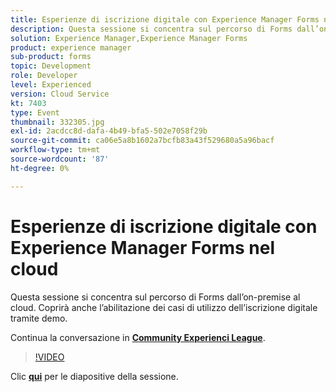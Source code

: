 ```yaml
---
title: Esperienze di iscrizione digitale con Experience Manager Forms nel cloud
description: Questa sessione si concentra sul percorso di Forms dall’on-premise al cloud. Coprirà anche l’abilitazione dei casi di utilizzo dell’iscrizione digitale tramite demo.
solution: Experience Manager,Experience Manager Forms
product: experience manager
sub-product: forms
topic: Development
role: Developer
level: Experienced
version: Cloud Service
kt: 7403
type: Event
thumbnail: 332305.jpg
exl-id: 2acdcc8d-dafa-4b49-bfa5-502e7058f29b
source-git-commit: ca06e5a8b1602a7bcfb83a43f529680a5a96bacf
workflow-type: tm+mt
source-wordcount: '87'
ht-degree: 0%

---
```


# Esperienze di iscrizione digitale con Experience Manager Forms nel cloud

Questa sessione si concentra sul percorso di Forms dall’on-premise al cloud. Coprirà anche l’abilitazione dei casi di utilizzo dell’iscrizione digitale tramite demo.

Continua la conversazione in **[Community Experienci League](http://adobe.ly/36Yd3v6)**.

>[!VIDEO](https://video.tv.adobe.com/v/332305/?quality=12&learn=on&hidetitle=true)

Clic **[qui](/help/adobe-developers-live/assets/digital-enrollment-aem-forms-cloud.pdf)** per le diapositive della sessione.
